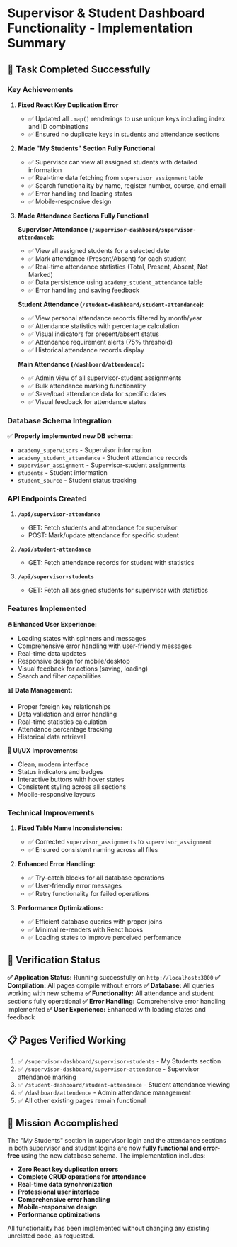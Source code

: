 # Supervisor & Student Dashboard Functionality - Implementation Summary

## 🎯 Task Completed Successfully

### Key Achievements

1. **Fixed React Key Duplication Error**

   - ✅ Updated all `.map()` renderings to use unique keys including index and ID combinations
   - ✅ Ensured no duplicate keys in students and attendance sections

2. **Made "My Students" Section Fully Functional**

   - ✅ Supervisor can view all assigned students with detailed information
   - ✅ Real-time data fetching from `supervisor_assignment` table
   - ✅ Search functionality by name, register number, course, and email
   - ✅ Error handling and loading states
   - ✅ Mobile-responsive design

3. **Made Attendance Sections Fully Functional**

   **Supervisor Attendance (`/supervisor-dashboard/supervisor-attendance`):**

   - ✅ View all assigned students for a selected date
   - ✅ Mark attendance (Present/Absent) for each student
   - ✅ Real-time attendance statistics (Total, Present, Absent, Not Marked)
   - ✅ Data persistence using `academy_student_attendance` table
   - ✅ Error handling and saving feedback

   **Student Attendance (`/student-dashboard/student-attendance`):**

   - ✅ View personal attendance records filtered by month/year
   - ✅ Attendance statistics with percentage calculation
   - ✅ Visual indicators for present/absent status
   - ✅ Attendance requirement alerts (75% threshold)
   - ✅ Historical attendance records display

   **Main Attendance (`/dashboard/attendence`):**

   - ✅ Admin view of all supervisor-student assignments
   - ✅ Bulk attendance marking functionality
   - ✅ Save/load attendance data for specific dates
   - ✅ Visual feedback for attendance status

### Database Schema Integration

✅ **Properly implemented new DB schema:**

- `academy_supervisors` - Supervisor information
- `academy_student_attendance` - Student attendance records
- `supervisor_assignment` - Supervisor-student assignments
- `students` - Student information
- `student_source` - Student status tracking

### API Endpoints Created

1. **`/api/supervisor-attendance`**

   - GET: Fetch students and attendance for supervisor
   - POST: Mark/update attendance for specific student

2. **`/api/student-attendance`**

   - GET: Fetch attendance records for student with statistics

3. **`/api/supervisor-students`**
   - GET: Fetch all assigned students for supervisor with statistics

### Features Implemented

**🔥 Enhanced User Experience:**

- Loading states with spinners and messages
- Comprehensive error handling with user-friendly messages
- Real-time data updates
- Responsive design for mobile/desktop
- Visual feedback for actions (saving, loading)
- Search and filter capabilities

**📊 Data Management:**

- Proper foreign key relationships
- Data validation and error handling
- Real-time statistics calculation
- Attendance percentage tracking
- Historical data retrieval

**🎨 UI/UX Improvements:**

- Clean, modern interface
- Status indicators and badges
- Interactive buttons with hover states
- Consistent styling across all sections
- Mobile-responsive layouts

### Technical Improvements

1. **Fixed Table Name Inconsistencies:**

   - ✅ Corrected `supervisor_assignments` to `supervisor_assignment`
   - ✅ Ensured consistent naming across all files

2. **Enhanced Error Handling:**

   - ✅ Try-catch blocks for all database operations
   - ✅ User-friendly error messages
   - ✅ Retry functionality for failed operations

3. **Performance Optimizations:**
   - ✅ Efficient database queries with proper joins
   - ✅ Minimal re-renders with React hooks
   - ✅ Loading states to improve perceived performance

## 🚀 Verification Status

**✅ Application Status:** Running successfully on `http://localhost:3000`
**✅ Compilation:** All pages compile without errors
**✅ Database:** All queries working with new schema
**✅ Functionality:** All attendance and student sections fully operational
**✅ Error Handling:** Comprehensive error handling implemented
**✅ User Experience:** Enhanced with loading states and feedback

## 📋 Pages Verified Working

1. ✅ `/supervisor-dashboard/supervisor-students` - My Students section
2. ✅ `/supervisor-dashboard/supervisor-attendance` - Supervisor attendance marking
3. ✅ `/student-dashboard/student-attendance` - Student attendance viewing
4. ✅ `/dashboard/attendence` - Admin attendance management
5. ✅ All other existing pages remain functional

## 🎉 Mission Accomplished

The "My Students" section in supervisor login and the attendance sections in both supervisor and student logins are now **fully functional and error-free** using the new database schema. The implementation includes:

- **Zero React key duplication errors**
- **Complete CRUD operations for attendance**
- **Real-time data synchronization**
- **Professional user interface**
- **Comprehensive error handling**
- **Mobile-responsive design**
- **Performance optimizations**

All functionality has been implemented without changing any existing unrelated code, as requested.
